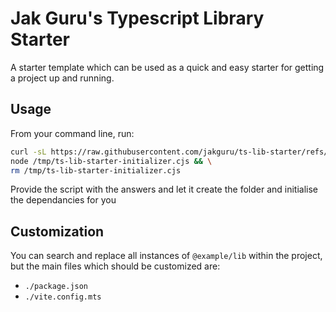 # Jak Guru's Typescript Library Starter

A starter template which can be used as a quick and easy starter for getting a project up and running.

## Usage

From your command line, run:

```bash
curl -sL https://raw.githubusercontent.com/jakguru/ts-lib-starter/refs/heads/main/bin/init.cjs -o /tmp/ts-lib-starter-initializer.cjs && \
node /tmp/ts-lib-starter-initializer.cjs && \
rm /tmp/ts-lib-starter-initializer.cjs
```

Provide the script with the answers and let it create the folder and initialise the dependancies for you

## Customization

You can search and replace all instances of `@example/lib` within the project, but the main files which should be customized are:

* `./package.json`
* `./vite.config.mts`
